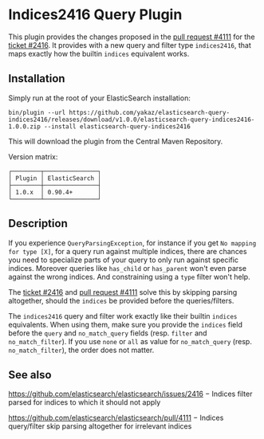 Indices2416 Query Plugin
========================

This plugin provides the changes proposed in the [pull request #4111][pull4111] for the [ticket #2416][ticket2416].
It provides with a new query and filter type `indices2416`, that maps exactly how the builtin `indices` equivalent works.

Installation
------------

Simply run at the root of your ElasticSearch installation:

	bin/plugin --url https://github.com/yakaz/elasticsearch-query-indices2416/releases/download/v1.0.0/elasticsearch-query-indices2416-1.0.0.zip --install elasticsearch-query-indices2416

This will download the plugin from the Central Maven Repository.

Version matrix:

	┌────────┬───────────────┐
	│ Plugin │ ElasticSearch │
	├────────┼───────────────┤
	│ 1.0.x  │ 0.90.4+       │
	└────────┴───────────────┘

Description
-----------

If you experience `QueryParsingException`, for instance if you get `No mapping for type [X]`, for a query run against multiple indices, there are chances you need to specialize parts of your query to only run against specific indices.
Moreover queries like `has_child` or `has_parent` won't even parse against the wrong indices. And constraining using a `type` filter won't help.

The [ticket #2416][ticket2416] and [pull request #4111][pull4111] solve this by skipping parsing altogether, should the `indices` be provided before the queries/filters.

The `indices2416` query and filter work exactly like their builtin `indices` equivalents.
When using them, make sure you provide the `indices` field before the `query` and `no_match_query` fields (resp. `filter` and `no_match_filter`).
If you use `none` or `all` as value for `no_match_query` (resp. `no_match_filter`), the order does not matter.

See also
--------

https://github.com/elasticsearch/elasticsearch/issues/2416 − Indices filter parsed for indices to which it should not apply

https://github.com/elasticsearch/elasticsearch/pull/4111 − Indices query/filter skip parsing altogether for irrelevant indices

[ticket2416]: https://github.com/elasticsearch/elasticsearch/issues/2416
[pull4111]: https://github.com/elasticsearch/elasticsearch/pull/4111
